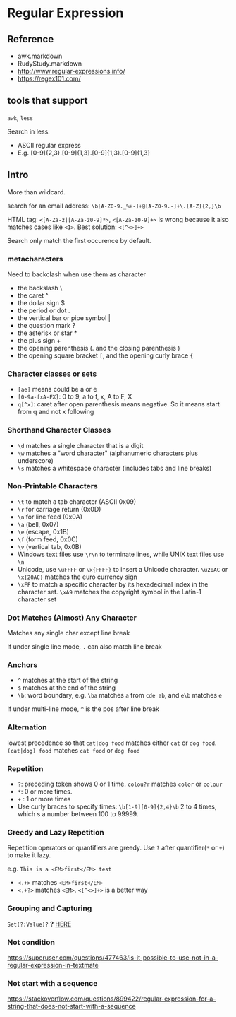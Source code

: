# Regular Expression

## Reference

- awk.markdown
- RudyStudy.markdown
- <http://www.regular-expressions.info/>
- <https://regex101.com/>

## tools that support

`awk`, `less`

Search in less:

- ASCII regular express
- E.g. [0-9]{2,3}\.[0-9]{1,3}\.[0-9]{1,3}\.[0-9]{1,3}

## Intro

More than wildcard.

search for an email address: `\b[A-Z0-9._%+-]+@[A-Z0-9.-]+\.[A-Z]{2,}\b`

HTML tag: `<[A-Za-z][A-Za-z0-9]*>`, `<[A-Za-z0-9]+>` is wrong because it also matches cases like `<1>`. Best solution: `<[^<>]+>`

Search only match the first occurence by default.

### metacharacters

Need to backclash when use them as character

- the backslash \
- the caret ^
- the dollar sign $
- the period or dot .
- the vertical bar or pipe symbol |
- the question mark ?
- the asterisk or star *
- the plus sign +
- the opening parenthesis (. and the closing parenthesis )
- the opening square bracket `[`, and the opening curly brace `{`

### Character classes or sets

- `[ae]` means could be a or e
- `[0-9a-fxA-FX]`: 0 to 9, a to f, x, A to F, X
- `q[^x]`: caret after open parenthesis means negative. So it means start from q and not x following

### Shorthand Character Classes

- `\d` matches a single character that is a digit
- `\w` matches a "word character" (alphanumeric characters plus underscore)
- `\s` matches a whitespace character (includes tabs and line breaks)

### Non-Printable Characters

- `\t` to match a tab character (ASCII 0x09)
- `\r` for carriage return (0x0D)
- `\n` for line feed (0x0A)
- `\a` (bell, 0x07)
- `\e` (escape, 0x1B)
- `\f` (form feed, 0x0C)
- `\v` (vertical tab, 0x0B)
- Windows text files use `\r\n` to terminate lines, while UNIX text files use `\n`
- Unicode, use `\uFFFF` or `\x{FFFF}` to insert a Unicode character. `\u20AC` or `\x{20AC}` matches the euro currency sign
- `\xFF` to match a specific character by its hexadecimal index in the character set. `\xA9` matches the copyright symbol in the Latin-1 character set

### Dot Matches (Almost) Any Character

Matches any single char except line break

If under single line mode, `.` can also match line break

### Anchors

- `^` matches at the start of the string
- `$` matches at the end of the string
- `\b`: word boundary, e.g. `\ba` matches `a` from `cde ab`, and `e\b` matches `e`

If under multi-line mode, `^` is the pos after line break

### Alternation

lowest precedence so that `cat|dog food` matches either `cat` or `dog food`. `(cat|dog) food` matches `cat food` or `dog food`

### Repetition

- `?`: preceding token shows 0 or 1 time. `colou?r` matches `color` or `colour`
- `*`: 0 or more times.
- `+` : 1 or more times
- Use curly braces to specify times: `\b[1-9][0-9]{2,4}\b` 2 to 4 times, which s a number between 100 to 99999.

### Greedy and Lazy Repetition

Repetition operators or quantifiers are greedy. Use `?` after quantifier(`*` or `+`) to make it lazy.

e.g. `This is a <EM>first</EM> test`

- `<.+>` matches `<EM>first</EM>`
- `<.+?>` matches `<EM>`. `<[^<>]+>` is a better way

### Grouping and Capturing

`Set(?:Value)?` **?**
[HERE](http://www.regular-expressions.info/quickstart.html)

### Not condition

<https://superuser.com/questions/477463/is-it-possible-to-use-not-in-a-regular-expression-in-textmate>

### Not start with a sequence

<https://stackoverflow.com/questions/899422/regular-expression-for-a-string-that-does-not-start-with-a-sequence>
